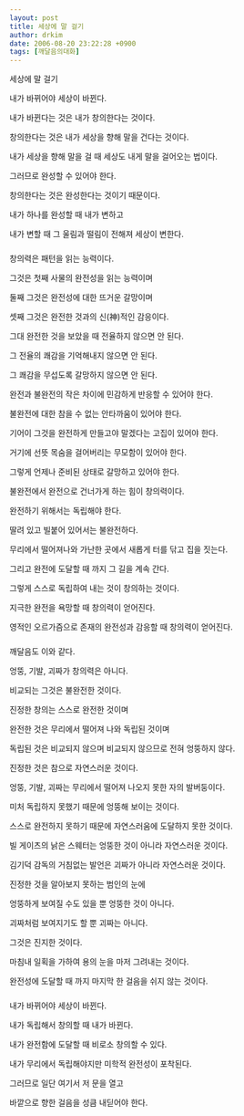 ```yaml
---
layout: post
title: 세상에 말 걸기
author: drkim
date: 2006-08-20 23:22:28 +0900
tags: [깨달음의대화]
---
```


  
세상에 말 걸기 
  

  

  

  
내가 바뀌어야 세상이 바뀐다. 
  
내가 바뀐다는 것은 내가 창의한다는 것이다. 
  

  
창의한다는 것은 내가 세상을 향해 말을 건다는 것이다. 
  
내가 세상을 향해 말을 걸 때 세상도 내게 말을 걸어오는 법이다. 
  

  
그러므로 완성할 수 있어야 한다. 
  
창의한다는 것은 완성한다는 것이기 때문이다. 
  

  
내가 하나를 완성할 때 내가 변하고 
  
내가 변할 때 그 울림과 떨림이 전해져 세상이 변한다. 
  

  

  
###
  

  

  
창의력은 패턴을 읽는 능력이다. 
  
그것은 첫째 사물의 완전성을 읽는 능력이며 
  

  
둘째 그것은 완전성에 대한 뜨거운 갈망이며 
  
셋째 그것은 완전한 것과의 신(神)적인 감응이다. 
  

  
그대 완전한 것을 보았을 때 전율하지 않으면 안 된다. 
  
그 전율의 쾌감을 기억해내지 않으면 안 된다. 
  

  
그 쾌감을 무섭도록 갈망하지 않으면 안 된다. 
  
완전과 불완전의 작은 차이에 민감하게 반응할 수 있어야 한다. 
  

  
불완전에 대한 참을 수 없는 안타까움이 있어야 한다. 
  
기어이 그것을 완전하게 만들고야 말겠다는 고집이 있어야 한다. 
  

  
거기에 선뜻 목숨을 걸어버리는 무모함이 있어야 한다.
  
그렇게 언제나 준비된 상태로 갈망하고 있어야 한다. 
  

  
불완전에서 완전으로 건너가게 하는 힘이 창의력이다. 
  
완전하기 위해서는 독립해야 한다. 
  

  
딸려 있고 빌붙어 있어서는 불완전하다. 
  
무리에서 떨어져나와 가난한 곳에서 새롭게 터를 닦고 집을 짓는다. 
  

  
그리고 완전에 도달할 때 까지 그 길을 계속 간다. 
  
그렇게 스스로 독립하여 내는 것이 창의하는 것이다. 
  

  
지극한 완전을 욕망할 때 창의력이 얻어진다. 
  
영적인 오르가즘으로 존재의 완전성과 감응할 때 창의력이 얻어진다.
  

  

  
###
  

  

  
깨달음도 이와 같다. 
  
엉뚱, 기발, 괴짜가 창의력은 아니다. 
  

  
비교되는 그것은 불완전한 것이다. 
  
진정한 창의는 스스로 완전한 것이며 
  

  
완전한 것은 무리에서 떨어져 나와 독립된 것이며 
  
독립된 것은 비교되지 않으며 비교되지 않으므로 전혀 엉뚱하지 않다. 
  

  
진정한 것은 참으로 자연스러운 것이다. 
  
엉뚱, 기발, 괴짜는 무리에서 떨어져 나오지 못한 자의 발버둥이다.
  

  
미처 독립하지 못했기 때문에 엉뚱해 보이는 것이다. 
  
스스로 완전하지 못하기 때문에 자연스러움에 도달하지 못한 것이다. 
  

  
빌 게이츠의 낡은 스웨터는 엉뚱한 것이 아니라 자연스러운 것이다. 
  
김기덕 감독의 거침없는 발언은 괴짜가 아니라 자연스러운 것이다. 
  

  
진정한 것을 알아보지 못하는 범인의 눈에 
  
엉뚱하게 보여질 수도 있을 뿐 엉뚱한 것이 아니다. 
  

  
괴짜처럼 보여지기도 할 뿐 괴짜는 아니다. 
  
그것은 진지한 것이다. 
  

  
마침내 일획을 가하여 용의 눈을 마저 그려내는 것이다. 
  
완전성에 도달할 때 까지 마지막 한 걸음을 쉬지 않는 것이다.
  

  

  
###
  

  

  
내가 바뀌어야 세상이 바뀐다.
  
내가 독립해서 창의할 때 내가 바뀐다. 
  

  
내가 완전함에 도달할 때 비로소 창의할 수 있다.
  
내가 무리에서 독립해야지만 미학적 완전성이 포착된다. 
  

  
그러므로 일단 여기서 저 문을 열고 
  
바깥으로 향한 걸음을 성큼 내딛어야 한다.